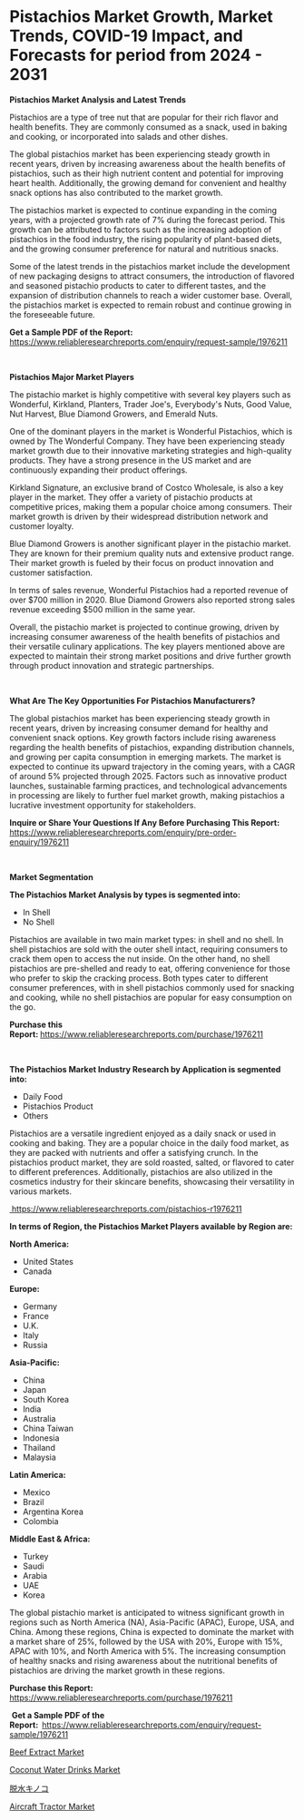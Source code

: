 <p><h1>Pistachios Market Growth, Market Trends, COVID-19 Impact, and Forecasts for period from 2024 - 2031</h1></p><p><strong>Pistachios Market Analysis and Latest Trends</strong></p>
<p><p>Pistachios are a type of tree nut that are popular for their rich flavor and health benefits. They are commonly consumed as a snack, used in baking and cooking, or incorporated into salads and other dishes. </p><p>The global pistachios market has been experiencing steady growth in recent years, driven by increasing awareness about the health benefits of pistachios, such as their high nutrient content and potential for improving heart health. Additionally, the growing demand for convenient and healthy snack options has also contributed to the market growth.</p><p>The pistachios market is expected to continue expanding in the coming years, with a projected growth rate of 7% during the forecast period. This growth can be attributed to factors such as the increasing adoption of pistachios in the food industry, the rising popularity of plant-based diets, and the growing consumer preference for natural and nutritious snacks.</p><p>Some of the latest trends in the pistachios market include the development of new packaging designs to attract consumers, the introduction of flavored and seasoned pistachio products to cater to different tastes, and the expansion of distribution channels to reach a wider customer base. Overall, the pistachios market is expected to remain robust and continue growing in the foreseeable future.</p></p>
<p><strong>Get a Sample PDF of the Report:&nbsp;</strong> <a href="https://www.reliableresearchreports.com/enquiry/request-sample/1976211">https://www.reliableresearchreports.com/enquiry/request-sample/1976211</a></p>
<p>&nbsp;</p>
<p><strong>Pistachios Major Market Players</strong></p>
<p><p>The pistachio market is highly competitive with several key players such as Wonderful, Kirkland, Planters, Trader Joe's, Everybody's Nuts, Good Value, Nut Harvest, Blue Diamond Growers, and Emerald Nuts.</p><p>One of the dominant players in the market is Wonderful Pistachios, which is owned by The Wonderful Company. They have been experiencing steady market growth due to their innovative marketing strategies and high-quality products. They have a strong presence in the US market and are continuously expanding their product offerings.</p><p>Kirkland Signature, an exclusive brand of Costco Wholesale, is also a key player in the market. They offer a variety of pistachio products at competitive prices, making them a popular choice among consumers. Their market growth is driven by their widespread distribution network and customer loyalty.</p><p>Blue Diamond Growers is another significant player in the pistachio market. They are known for their premium quality nuts and extensive product range. Their market growth is fueled by their focus on product innovation and customer satisfaction.</p><p>In terms of sales revenue, Wonderful Pistachios had a reported revenue of over $700 million in 2020. Blue Diamond Growers also reported strong sales revenue exceeding $500 million in the same year.</p><p>Overall, the pistachio market is projected to continue growing, driven by increasing consumer awareness of the health benefits of pistachios and their versatile culinary applications. The key players mentioned above are expected to maintain their strong market positions and drive further growth through product innovation and strategic partnerships.</p></p>
<p>&nbsp;</p>
<p><strong>What Are The Key Opportunities For Pistachios Manufacturers?</strong></p>
<p><p>The global pistachios market has been experiencing steady growth in recent years, driven by increasing consumer demand for healthy and convenient snack options. Key growth factors include rising awareness regarding the health benefits of pistachios, expanding distribution channels, and growing per capita consumption in emerging markets. The market is expected to continue its upward trajectory in the coming years, with a CAGR of around 5% projected through 2025. Factors such as innovative product launches, sustainable farming practices, and technological advancements in processing are likely to further fuel market growth, making pistachios a lucrative investment opportunity for stakeholders.</p></p>
<p><strong>Inquire or Share Your Questions If Any Before Purchasing This Report:</strong> <a href="https://www.reliableresearchreports.com/enquiry/pre-order-enquiry/1976211">https://www.reliableresearchreports.com/enquiry/pre-order-enquiry/1976211</a></p>
<p>&nbsp;</p>
<p><strong>Market Segmentation</strong></p>
<p><strong>The Pistachios Market Analysis by types is segmented into:</strong></p>
<p><ul><li>In Shell</li><li>No Shell</li></ul></p>
<p><p>Pistachios are available in two main market types: in shell and no shell. In shell pistachios are sold with the outer shell intact, requiring consumers to crack them open to access the nut inside. On the other hand, no shell pistachios are pre-shelled and ready to eat, offering convenience for those who prefer to skip the cracking process. Both types cater to different consumer preferences, with in shell pistachios commonly used for snacking and cooking, while no shell pistachios are popular for easy consumption on the go.</p></p>
<p><strong>Purchase this Report:&nbsp;</strong><a href="https://www.reliableresearchreports.com/purchase/1976211">https://www.reliableresearchreports.com/purchase/1976211</a></p>
<p>&nbsp;</p>
<p><strong>The Pistachios Market Industry Research by Application is segmented into:</strong></p>
<p><ul><li>Daily Food</li><li>Pistachios Product</li><li>Others</li></ul></p>
<p><p>Pistachios are a versatile ingredient enjoyed as a daily snack or used in cooking and baking. They are a popular choice in the daily food market, as they are packed with nutrients and offer a satisfying crunch. In the pistachios product market, they are sold roasted, salted, or flavored to cater to different preferences. Additionally, pistachios are also utilized in the cosmetics industry for their skincare benefits, showcasing their versatility in various markets.</p></p>
<p><a href="https://www.reliableresearchreports.com/pistachios-r1976211">&nbsp;https://www.reliableresearchreports.com/pistachios-r1976211</a></p>
<p><strong>In terms of Region, the Pistachios Market Players available by Region are:</strong></p>
<p>
    <p> <strong> North America: </strong>
        <ul>
            <li>United States</li>
            <li>Canada</li>
        </ul>
        </p> 
    <p> <strong> Europe: </strong>
        <ul>
            <li>Germany</li>
            <li>France</li>
            <li>U.K.</li>
            <li>Italy</li>
            <li>Russia</li>
        </ul>
        </p> 
    <p> <strong> Asia-Pacific: </strong>
        <ul>
            <li>China</li>
            <li>Japan</li>
            <li>South Korea</li>
            <li>India</li>
            <li>Australia</li>
            <li>China Taiwan</li>
            <li>Indonesia</li>
            <li>Thailand</li>
            <li>Malaysia</li>
        </ul>
        </p> 
    <p> <strong> Latin America: </strong>
        <ul>
            <li>Mexico</li>
            <li>Brazil</li>
            <li>Argentina Korea</li>
            <li>Colombia</li>
        </ul>
        </p> 
    <p> <strong> Middle East & Africa: </strong>
        <ul>
            <li>Turkey</li>
            <li>Saudi</li>
            <li>Arabia</li>
            <li>UAE</li>
            <li>Korea</li>
        </ul>
    </p>
    </p>
<p><p>The global pistachio market is anticipated to witness significant growth in regions such as North America (NA), Asia-Pacific (APAC), Europe, USA, and China. Among these regions, China is expected to dominate the market with a market share of 25%, followed by the USA with 20%, Europe with 15%, APAC with 10%, and North America with 5%. The increasing consumption of healthy snacks and rising awareness about the nutritional benefits of pistachios are driving the market growth in these regions.</p></p>
<p><strong>Purchase this Report: </strong><a href="https://www.reliableresearchreports.com/purchase/1976211">https://www.reliableresearchreports.com/purchase/1976211</a></p>
<p>&nbsp;<strong>Get a Sample PDF of the Report:&nbsp;&nbsp;</strong><a href="https://www.reliableresearchreports.com/enquiry/request-sample/1976211">https://www.reliableresearchreports.com/enquiry/request-sample/1976211</a></p>
<p><strong></strong></p>
<p><p><a href="https://github.com/bobicer/Market-Research-Report-List-2/blob/main/beef-extract-market.md">Beef Extract Market</a></p><p><a href="https://github.com/timeliteaut/Market-Research-Report-List-2/blob/main/coconut-water-drinks-market.md">Coconut Water Drinks Market</a></p><p><a href="https://github.com/xnljig2898992/Market-Research-Report-List-1/blob/main/181305818446.md">脱水キノコ</a></p><p><a href="https://issuu.com/reportprime-2/docs/aircraft-tractor-market-size-2030.pptx">Aircraft Tractor Market</a></p></p>